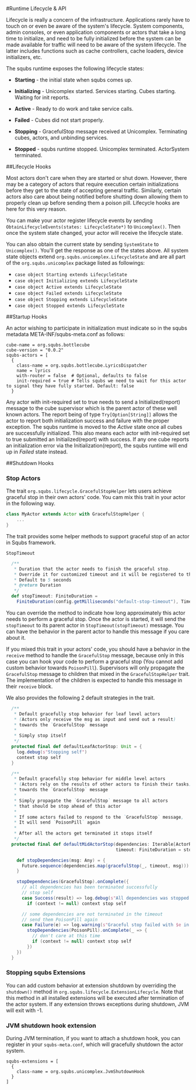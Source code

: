 
#Runtime Lifecycle & API

Lifecycle is really a concern of the infrastructure. Applications rarely have to touch on or even be aware of the system's lifecycle. System components, admin consoles, or even application components or actors that take a long time to initialize, and need to be fully initialized before the system can be made available for traffic will need to be aware of the system lifecycle. The latter includes functions such as cache controllers, cache loaders, device initializers, etc.

The squbs runtime exposes the following lifecycle states:

* **Starting** - the initial state when squbs comes up.

* **Initializing** - Unicomplex started. Services starting. Cubes starting. Waiting for init reports.

* **Active** - Ready to do work and take service calls.

* **Failed** - Cubes did not start properly.

* **Stopping** - GracefulStop message received at Unicomplex. Terminating cubes, actors, and unbinding services.

* **Stopped** - squbs runtime stopped. Unicomplex terminated. ActorSystem terminated.

##Lifecycle Hooks

Most actors don't care when they are started or shut down. However, there may be a category of actors that require
execution certain initializations before they get to the state of accepting general traffic. Similarly, certain actors
also care about being notified before shutting down allowing them to properly clean up before sending them a poison
pill. Lifecycle hooks are here for this very reason.

You can make your actor register lifecycle events by sending `ObtainLifecycleEvents(states: LifecycleState*)` to `Unicomplex()`.
Then once the system state changed, your actor will receive the lifecycle state.

You can also obtain the current state by sending `SystemState` to `Unicomplex()`. You'll get the response as one of the states above. All system state objects extend `org.squbs.unicomplex.LifecycleState` and are all part of the `org.squbs.unicomplex` package listed as followings:

* `case object Starting extends LifecycleState`
* `case object Initializing extends LifecycleState`
* `case object Active extends LifecycleState`
* `case object Failed extends LifecycleState`
* `case object Stopping extends LifecycleState`
* `case object Stopped extends LifecycleState`
 

##Startup Hooks

An actor wishing to participate in initialization must indicate so in the squbs metadata META-INF/squbs-meta.conf as
follows:

```
cube-name = org.squbs.bottlecube
cube-version = "0.0.2"
squbs-actors = [
  {
    class-name = org.squbs.bottlecube.LyricsDispatcher
    name = lyrics
    with-router = false  # Optional, defaults to false
    init-required = true # Tells squbs we need to wait for this actor to signal they have fully started. Default: false
  }
```

Any actor with init-required set to true needs to send a Initialized(report) message to the cube supervisor which is the parent
actor of these well known actors. The report being of type `Try[Option[String]]` allows the actor to report both
initialization success and failure with the proper exception. The squbs runtime is moved to the *Active* state once
all cubes are successfully initialized. This also means each actor with init-required set to true submitted an
Initialized(report) with success. If any one cube reports an initialization error via the Initialization(report), the
squbs runtime will end up in *Failed* state instead.

##Shutdown Hooks

### Stop Actors

The trait `org.squbs.lifecycle.GracefulStopHelper` lets users achieve graceful stop in their own actors' code.
You cam mix this trait in your actor in the following way.

```scala
class MyActor extends Actor with GracefulStopHelper {
    ...
}
```

The trait provides some helper methods to support graceful stop of an actor in Squbs framework.

`StopTimeout`

```scala
  /**
   * Duration that the actor needs to finish the graceful stop.
   * Override it for customized timeout and it will be registered to the reaper
   * Default to 5 seconds
   * @return Duration
   */
  def stopTimeout: FiniteDuration =
    FiniteDuration(config.getMilliseconds("default-stop-timeout"), TimeUnit.MILLISECONDS)
```

You can override the method to indicate how long approximately this actor needs to perform a graceful stop.
Once the actor is started, it will send the `stopTimeout` to its parent actor in `StopTimeout(stopTimeout)` message.
You can have the behavior in the parent actor to handle this message if you care about it.

If you mixed this trait in your actors' code, you should have a behavior in the `receive` method to handle the `GracefulStop`
message, because only in this case you can hook your code to perform a graceful stop
(You cannot add custom behavior towards `PoisonPill`). Supervisors will only propagate the `GracefulStop` message to children that mixed in the `GracefulStopHelper` trait. The implementation of the children is expected to handle this message in their `receive` block.

We also provides the following 2 default strategies in the trait.

```scala
  /**
   * Default gracefully stop behavior for leaf level actors
   * (Actors only receive the msg as input and send out a result)
   * towards the `GracefulStop` message
   *
   * Simply stop itself
   */
  protected final def defaultLeafActorStop: Unit = {
    log.debug(s"Stopping self")
    context stop self
  }
```

```scala
  /**
   * Default gracefully stop behavior for middle level actors
   * (Actors rely on the results of other actors to finish their tasks)
   * towards the `GracefulStop` message
   *
   * Simply propagate the `GracefulStop` message to all actors
   * that should be stop ahead of this actor
   *
   * If some actors failed to respond to the `GracefulStop` message,
   * It will send `PoisonPill` again
   *
   * After all the actors get terminated it stops itself
   */
  protected final def defaultMidActorStop(dependencies: Iterable[ActorRef],
                                          timeout: FiniteDuration = stopTimeout / 2): Unit = {

    def stopDependencies(msg: Any) = {
      Future.sequence(dependencies.map(gracefulStop(_, timeout, msg)))
    }

    stopDependencies(GracefulStop).onComplete({
      // all dependencies has been terminated successfully
      // stop self
      case Success(result) => log.debug(s"All dependencies was stopped. Stopping self")
        if (context != null) context stop self

      // some dependencies are not terminated in the timeout
      // send them PoisonPill again
      case Failure(e) => log.warning(s"Graceful stop failed with $e in $timeout")
        stopDependencies(PoisonPill).onComplete(_ => {
          // don't care at this time
          if (context != null) context stop self
        })
    })
  }
```

### Stopping squbs Extensions

You can add custom behavior at extension shutdown by overriding the `shutdown()` method in `org.squbs.lifecycle.ExtensionLifecycle`. Note that this method in all installed extensions will be executed after termination of the actor system. If any extension throws exceptions during shutdown, JVM will exit with -1.

### JVM shutdown hook extension

During JVM termination, if you want to attach a shutdown hook, you can register in your `squbs-meta.conf`, which will gracefully shutdown the actor system.
 
```
squbs-extensions = [
  {
    class-name = org.squbs.unicomplex.JvmShutdownHook
  }
]
```